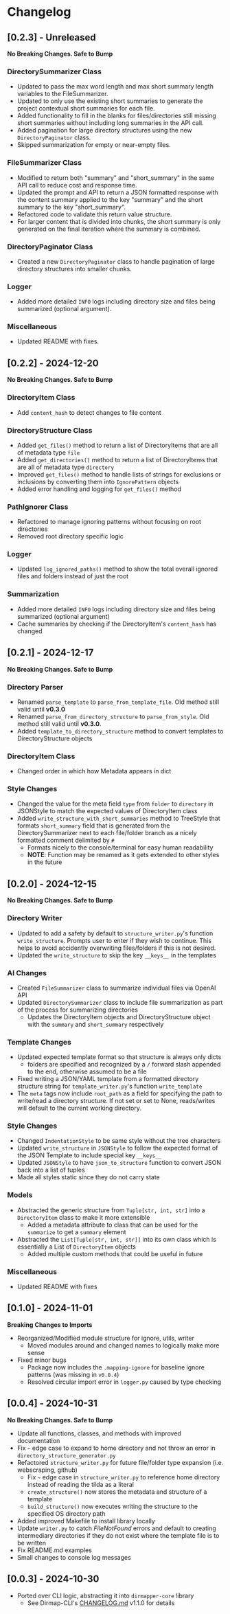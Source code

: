 # Changelog

## [0.2.3] - Unreleased
**No Breaking Changes. Safe to Bump**
### DirectorySummarizer Class
- Updated to pass the max word length and max short summary length variables to the FileSummarizer.
- Updated to only use the existing short summaries to generate the project contextual short summaries for each file.
- Added functionality to fill in the blanks for files/directories still missing short summaries without including long summaries in the API call.
- Added pagination for large directory structures using the new `DirectoryPaginator` class.
- Skipped summarization for empty or near-empty files.

### FileSummarizer Class
- Modified to return both "summary" and "short_summary" in the same API call to reduce cost and response time.
- Updated the prompt and API to return a JSON formatted response with the content summary applied to the key "summary" and the short summary to the key "short_summary".
- Refactored code to validate this return value structure.
- For larger content that is divided into chunks, the short summary is only generated on the final iteration where the summary is combined.

### DirectoryPaginator Class
- Created a new `DirectoryPaginator` class to handle pagination of large directory structures into smaller chunks.

### Logger
- Added more detailed `INFO` logs including directory size and files being summarized (optional argument).

### Miscellaneous
- Updated README with fixes.

## [0.2.2] - 2024-12-20
**No Breaking Changes. Safe to Bump**
### DirectoryItem Class
- Add `content_hash` to detect changes to file content

### DirectoryStructure Class
- Added `get_files()` method to return a list of DirectoryItems that are all of metadata type `file`
- Added `get_directories()` method to return a list of DirectoryItems that are all of metadata type `directory`
- Improved `get_files()` method to handle lists of strings for exclusions or inclusions by converting them into `IgnorePattern` objects
- Added error handling and logging for `get_files()` method

### PathIgnorer Class
- Refactored to manage ignoring patterns without focusing on root directories
- Removed root directory specific logic

### Logger
- Updated `log_ignored_paths()` method to show the total overall ignored files and folders instead of just the root

### Summarization
- Added more detailed `INFO` logs including directory size and files being summarized (optional argument)
- Cache summaries by checking if the DirectoryItem's `content_hash` has changed


## [0.2.1] - 2024-12-17
**No Breaking Changes. Safe to Bump**
### Directory Parser
- Renamed `parse_template` to `parse_from_template_file`. Old method still valid until **v0.3.0**
- Renamed `parse_from_directory_structure` to `parse_from_style`. Old method still valid until **v0.3.0**.
- Added `template_to_directory_structure` method to convert templates to DirectoryStructure objects

### DirectoryItem Class
- Changed order in which how Metadata appears in dict

### Style Changes
- Changed the value for the meta field `type` from `folder` to `directory` in JSONStyle to match the expected values of DirectoryItem class
- Added `write_structure_with_short_summaries` method to TreeStyle that formats `short_summary` field that is generated from the DirectorySummarizer next to each file/folder branch as a nicely formatted comment delimited by `#`
    - Formats nicely to the console/terminal for easy human readability
    - **NOTE**: Function may be renamed as it gets extended to other styles in the future

## [0.2.0] - 2024-12-15
**No Breaking Changes. Safe to Bump**
### Directory Writer
- Updated to add a safety by default to `structure_writer.py`'s function `write_structure`. Prompts user to enter if they wish to continue. This helps to avoid accidently overwriting files/folders if this is not desired.
- Updated the `write_structure` to skip the key `__keys__` in the templates

### AI Changes
- Created `FileSummarizer` class to summarize individual files via OpenAI API
- Updated `DirectorySummarizer` class to include file summarization as part of the process for summarizing directories
    - Updates the DirectoryItem objects and DirectoryStructure object with the `summary` and `short_summary` respectively

### Template Changes
- Updated expected template format so that structure is always only dicts
    - folders are specified and recognized by a `/` forward slash appended to the end, otherwise assumed to be a file
- Fixed writing a JSON/YAML template from a formatted directory structure string for `template_writer.py`'s function `write_template`
- The `meta` tags now include `root_path` as a field for specifying the path to write/read a directory structure. If not set or set to None, reads/writes will default to the current working directory.

### Style Changes
- Changed `IndentationStyle` to be same style without the tree characters
- Updated `write_structure` in `JSONStyle` to follow the expected format of the JSON Template to include special key `__keys__`
- Updated `JSONStyle` to have `json_to_structure` function to convert JSON back into a list of tuples
- Made all styles static since they do not carry state

### Models
- Abstracted the generic structure from `Tuple[str, int, str]` into a `DirectoryItem` class to make it more extensible
    - Added a metadata attribute to class that can be used for the `summarize` to get a `summary` element
- Abstracted the `List[Tuple[str, int, str]]` into its own class which is essentially a List of `DirectoryItem` objects
    - Added multiple custom methods that could be useful in future

### Miscellaneous
- Updated README with fixes


## [0.1.0] - 2024-11-01
**Breaking Changes to Imports**
- Reorganized/Modified module structure for ignore, utils, writer
    - Moved modules around and changed names to logically make more sense
- Fixed minor bugs
    - Package now includes the `.mapping-ignore` for baseline ignore patterns (was missing in `v0.0.4`)
    - Resolved circular import error in `logger.py` caused by type checking

## [0.0.4] - 2024-10-31
**No Breaking Changes. Safe to Bump**
- Update all functions, classes, and methods with improved documentation
- Fix `~` edge case to expand to home directory and not throw an error in `directory_structure_generator.py`
- Refactored `structure_writer.py` for future file/folder type expansion (i.e. webscraping, github)
    - Fix `~` edge case in `structure_writer.py` to reference home directory instead of reading the tilda as a literal
    - `create_structure()` now stores the metadata and structure of a template
    - `build_structure()` now executes writing the structure to the specified OS directory path
- Added improved Makefile to install library locally
- Update `writer.py` to catch *FileNotFound* errors and default to creating intermediary directories if they do not exist where the template file is to be written
- Fix README.md examples
- Small changes to console log messages

## [0.0.3] - 2024-10-30
- Ported over CLI logic, abstracting it into `dirmapper-core` library
    - See Dirmap-CLI's [CHANGELOG.md](https://github.com/nashdean/dirmap-cli/blob/master/CHANGELOG.md) v1.1.0 for details